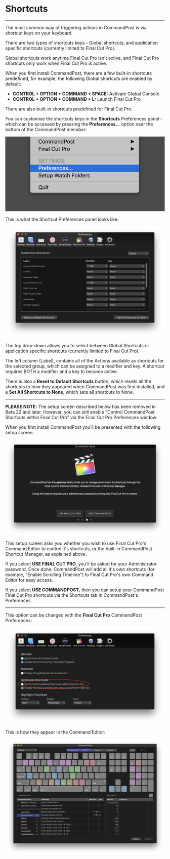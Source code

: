 # Shortcuts
---

The most common way of triggering actions in CommandPost is via shortcut keys on your keyboard.

There are two types of shortcuts keys - Global shortcuts, and application specific shortcuts (currently limited to Final Cut Pro).

Global shortcuts work anytime Final Cut Pro isn't active, and Final Cut Pro shortcuts only work when Final Cut Pro is active.

When you first install CommandPost, there are a few built-in shortcuts predefined, for example, the following Global shortcuts are enabled by default:

- **CONTROL + OPTION + COMMAND + SPACE:** Activate Global Console
- **CONTROL + OPTION + COMMAND + L:** Launch Final Cut Pro

There are also built-in shortcuts predefined for Final Cut Pro.

You can customise the shortcuts keys in the **Shortcuts** Preferences panel - which can be accessed by pressing the **Preferences...** option near the bottom of the CommandPost menubar:

![Menubar Preferences Item](../../images/menubar-prefs-item.png)

This is what the Shortcut Preferences panel looks like:

![Shortcut Preferences](../../images/shortcuts-prefs.png)

The top drop-down allows you to select between Global Shortcuts or application specific shortcuts (currently limited to Final Cut Pro).

The left column (Label), contains all of the Actions available as shortcuts for the selected group, which can be assigned to a modifier and key. A shortcut requires BOTH a modifier and a key to become active.

There is also a **Reset to Default Shortcuts** button, which resets all the shortcuts to how they appeared when CommandPost was first installed, and a **Set All Shortcuts to None**, which sets all shortcuts to None.

---

**PLEASE NOTE:** The setup screen described below has been removed in Beta 22 and later. However, you can still enable "Control CommandPost Shortcuts within Final Cut Pro" via the Final Cut Pro Preferences window.

When you first install CommandPost you'll be presented with the following setup screen:

![Shortcuts](../../images/welcome-6.png)

This setup screen asks you whether you wish to use Final Cut Pro's Command Editor to control it's shortcuts, or the built-in CommandPost Shortcut Manager, as explained above.

If you select **USE FINAL CUT PRO**, you'll be asked for your Administrator password. Once done, CommandPost will add all it's own shortcuts (for example, "Enable Scrolling Timeline") to Final Cut Pro's own Command Editor for easy access.

If you select **USE COMMANDPOST**, then you can setup your CommandPost Final Cut Pro shortcuts via the Shortcuts tab in CommandPost's Preferences.

---

This option can be changed with the **Final Cut Pro** CommandPost Preferences:

![Shortcuts](../../images/shortcuts-fcp.png)

This is how they appear in the Command Editor:

![Shortcuts](../../images/command-editor.png)